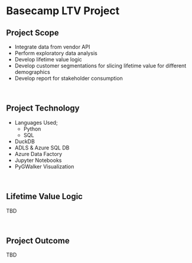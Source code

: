 # Basecamp LTV Project

## Project Scope
- Integrate data from vendor API
- Perform exploratory data analysis
- Develop lifetime value logic
- Develop customer segmentations for slicing lifetime value for different demographics
- Develop report for stakeholder consumption

<br>

## Project Technology
- Languages Used;
    - Python
    - SQL
- DuckDB
- ADLS & Azure SQL DB
- Azure Data Factory
- Jupyter Notebooks
- PyGWalker Visualization

<br>

## Lifetime Value Logic
TBD

<br>

## Project Outcome
TBD
